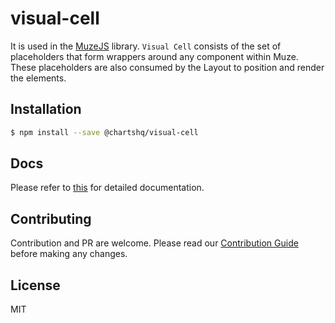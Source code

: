 # visual-cell

It is used in the [MuzeJS](https://github.com/chartshq/muze) library. `Visual Cell` consists of the set of placeholders that form wrappers around any component within Muze. These placeholders are also consumed by the Layout to position and render the elements.

## Installation

```bash
$ npm install --save @chartshq/visual-cell
```

## Docs

Please refer to [this](https://muzejs.org/docs) for detailed documentation.

## Contributing

Contribution and PR are welcome. Please read our [Contribution Guide](https://github.com/chartshq/muze/blob/master/CONTRIBUTING.md) before making any changes.

## License

MIT